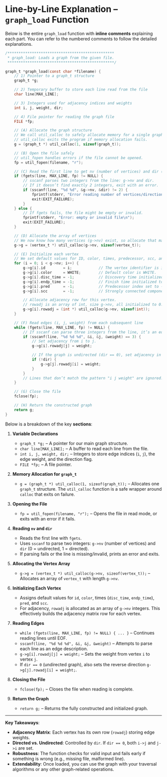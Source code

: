 # Line-by-Line Explanation – `graph_load` Function

Below is the entire `graph_load` function with **inline comments** explaining each part. You can refer to the numbered comments to follow the detailed explanations.

```c
/************************************************
 * graph_load: Loads a graph from the given file.
 ************************************************/

graph_t *graph_load(const char *filename) {
    // 1) Pointer to a graph_t structure
    graph_t *g;

    // 2) Temporary buffer to store each line read from the file
    char line[MAX_LINE];

    // 3) Integers used for adjacency indices and weights
    int i, j, weight, dir;

    // 4) File pointer for reading the graph file
    FILE *fp;

    // (A) Allocate the graph structure
    // We call util_calloc to safely allocate memory for a single graph_t.
    // util_calloc exits the program if memory allocation fails.
    g = (graph_t *) util_calloc(1, sizeof(graph_t));

    // (B) Open the file safely
    // util_fopen handles errors if the file cannot be opened.
    fp = util_fopen(filename, "r");

    // (C) Read the first line to get nv (number of vertices) and dir (0 or 1)
    if (fgets(line, MAX_LINE, fp) != NULL) {
        // sscanf parses two integers from the line: g->nv and dir.
        // If it doesn’t find exactly 2 integers, exit with an error.
        if (sscanf(line, "%d %d", &g->nv, &dir) != 2) {
            fprintf(stderr, "Error reading number of vertices/direction\n");
            exit(EXIT_FAILURE);
        }
    } else {
        // If fgets fails, the file might be empty or invalid.
        fprintf(stderr, "Error: empty or invalid file\n");
        exit(EXIT_FAILURE);
    }

    // (D) Allocate the array of vertices
    // We now know how many vertices (g->nv) exist, so allocate that many.
    g->g = (vertex_t *) util_calloc(g->nv, sizeof(vertex_t));

    // (E) Initialize each vertex
    // We set default values for ID, color, times, predecessor, scc, and rowadj.
    for (i = 0; i < g->nv; i++) {
        g->g[i].id        = i;            // The vertex identifier is its index.
        g->g[i].color     = WHITE;        // Default color is WHITE.
        g->g[i].disc_time = -1;           // Discovery time initialized to -1.
        g->g[i].endp_time = -1;           // Finish time initialized to -1.
        g->g[i].pred      = -1;           // Predecessor index set to -1 (none).
        g->g[i].scc       = -1;           // Strongly connected component set to -1.

        // Allocate adjacency row for this vertex.
        // rowadj is an array of int, size g->nv, all initialized to 0.
        g->g[i].rowadj = (int *) util_calloc(g->nv, sizeof(int));
    }

    // (F) Read edges (i, j, weight) from each subsequent line
    while (fgets(line, MAX_LINE, fp) != NULL) {
        // If sscanf can parse three integers from the line, it’s an edge.
        if (sscanf(line, "%d %d %d", &i, &j, &weight) == 3) {
            // Set adjacency from i to j.
            g->g[i].rowadj[j] = weight;

            // If the graph is undirected (dir == 0), set adjacency in both directions.
            if (!dir) {
                g->g[j].rowadj[i] = weight;
            }
        }
        // Lines that don’t match the pattern "i j weight" are ignored.
    }

    // (G) Close the file
    fclose(fp);

    // (H) Return the constructed graph
    return g;
}
```

Below is a breakdown of the key **sections**:

1. **Variable Declarations**
   - `graph_t *g;` – A pointer for our main graph structure.
   - `char line[MAX_LINE];` – A buffer to read each line from the file.
   - `int i, j, weight, dir;` – Integers to store edge indices (`i`, `j`), the edge weight, and the direction flag.
   - `FILE *fp;` – A file pointer.

2. **Memory Allocation for `graph_t`**
   - `g = (graph_t *) util_calloc(1, sizeof(graph_t));` – Allocates one `graph_t` structure. The `util_calloc` function is a safe wrapper around `calloc` that exits on failure.

3. **Opening the File**
   - `fp = util_fopen(filename, "r");` – Opens the file in read mode, or exits with an error if it fails.

4. **Reading `nv` and `dir`**
   - Reads the first line with `fgets`.
   - Uses `sscanf` to parse two integers: `g->nv` (number of vertices) and `dir` (0 = undirected, 1 = directed).
   - If parsing fails or the line is missing/invalid, prints an error and exits.

5. **Allocating the Vertex Array**
   - `g->g = (vertex_t *) util_calloc(g->nv, sizeof(vertex_t));` – Allocates an array of `vertex_t` with length `g->nv`.

6. **Initializing Each Vertex**
   - Assigns default values for `id`, `color`, times (`disc_time`, `endp_time`), `pred`, and `scc`.
   - For adjacency, `rowadj` is allocated as an array of `g->nv` integers. This effectively builds the adjacency matrix row for each vertex.

7. **Reading Edges**
   - `while (fgets(line, MAX_LINE, fp) != NULL) { ... }` – Continues reading lines until EOF.
   - `sscanf(line, "%d %d %d", &i, &j, &weight)` – Attempts to parse each line as an edge description.
   - `g->g[i].rowadj[j] = weight;` – Sets the weight from vertex `i` to vertex `j`.
   - If `dir == 0` (undirected graph), also sets the reverse direction `g->g[j].rowadj[i] = weight;`.

8. **Closing the File**
   - `fclose(fp);` – Closes the file when reading is complete.

9. **Return the Graph**
   - `return g;` – Returns the fully constructed and initialized graph.

---

**Key Takeaways**:
- **Adjacency Matrix**: Each vertex has its own row (`rowadj`) storing edge weights.
- **Directed vs. Undirected**: Controlled by `dir`. If `dir == 0`, both `i->j` and `j->i` are set.
- **Robustness**: The function checks for valid input and fails early if something is wrong (e.g., missing file, malformed line).
- **Extendability**: Once loaded, you can use the graph with your traversal algorithms or any other graph-related operations.

